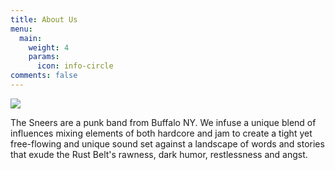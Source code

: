 ```yaml
---
title: About Us
menu:
  main:
    weight: 4
    params:
      icon: info-circle
comments: false
---
```

![](6.jpg)

The Sneers are a punk band from Buffalo NY. We infuse a unique blend of influences mixing elements of both hardcore and 
jam to  create a tight yet free-flowing and unique sound set against a landscape of words and stories that exude the 
Rust Belt's rawness, dark humor, restlessness and angst.
